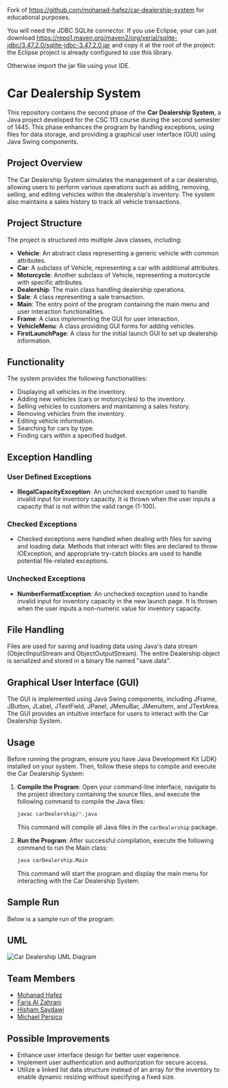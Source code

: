 Fork of https://github.com/mohanad-hafez/car-dealership-system for educational purposes.

You will need the JDBC SQLite connector.
If you use Eclipse, your can just download https://repo1.maven.org/maven2/org/xerial/sqlite-jdbc/3.47.2.0/sqlite-jdbc-3.47.2.0.jar and copy it at the root of the project: the Eclipse project is already configured to use this library.

Otherwise import the jar file using your IDE.


# Car Dealership System

This repository contains the second phase of the **Car Dealership System**, a Java project developed for the CSC 113 course during the second semester of 1445. This phase enhances the program by handling exceptions, using files for data storage, and providing a graphical user interface (GUI) using Java Swing components.

## Project Overview

The Car Dealership System simulates the management of a car dealership, allowing users to perform various operations such as adding, removing, selling, and editing vehicles within the dealership's inventory. The system also maintains a sales history to track all vehicle transactions.

## Project Structure

The project is structured into multiple Java classes, including:

- **Vehicle**: An abstract class representing a generic vehicle with common attributes.
- **Car**: A subclass of Vehicle, representing a car with additional attributes.
- **Motorcycle**: Another subclass of Vehicle, representing a motorcycle with specific attributes.
- **Dealership**: The main class handling dealership operations.
- **Sale**: A class representing a sale transaction.
- **Main**: The entry point of the program containing the main menu and user interaction functionalities.
- **Frame**: A class implementing the GUI for user interaction.
- **VehicleMenu**: A class providing GUI forms for adding vehicles.
- **FirstLaunchPage**: A class for the initial launch GUI to set up dealership information.

## Functionality

The system provides the following functionalities:

- Displaying all vehicles in the inventory.
- Adding new vehicles (cars or motorcycles) to the inventory.
- Selling vehicles to customers and maintaining a sales history.
- Removing vehicles from the inventory.
- Editing vehicle information.
- Searching for cars by type.
- Finding cars within a specified budget.

## Exception Handling

### User Defined Exceptions
- **IllegalCapacityException**: An unchecked exception used to handle invalid input for inventory capacity. It is thrown when the user inputs a capacity that is not within the valid range (1-100).

### Checked Exceptions
- Checked exceptions were handled when dealing with files for saving and loading data. Methods that interact with files are declared to throw IOException, and appropriate try-catch blocks are used to handle potential file-related exceptions.

### Unchecked Exceptions
- **NumberFormatException**: An unchecked exception used to handle invalid input for inventory capacity in the new launch page. It is thrown when the user inputs a non-numeric value for inventory capacity.

## File Handling

Files are used for saving and loading data using Java's data stream (ObjectInputStream and ObjectOutputStream). The entire Dealership object is serialized and stored in a binary file named "save.data".

## Graphical User Interface (GUI)

The GUI is implemented using Java Swing components, including JFrame, JButton, JLabel, JTextField, JPanel, JMenuBar, JMenuItem, and JTextArea. The GUI provides an intuitive interface for users to interact with the Car Dealership System.

## Usage

Before running the program, ensure you have Java Development Kit (JDK) installed on your system. Then, follow these steps to compile and execute the Car Dealership System:

1. **Compile the Program**: Open your command-line interface, navigate to the project directory containing the source files, and execute the following command to compile the Java files:

    ```bash
    javac carDealership/*.java
    ```

    This command will compile all Java files in the `carDealership` package.

2. **Run the Program**: After successful compilation, execute the following command to run the Main class:

    ```bash
    java carDealership.Main
    ```

    This command will start the program and display the main menu for interacting with the Car Dealership System.

## Sample Run

Below is a sample run of the program:


## UML
![Car Dealership UML Diagram](https://github.com/mohanad-hafez/car-dealership-system/assets/160021417/d538a3fc-6123-4bc2-b69b-5c4d9ed0b3cc)



## Team Members

- [Mohanad Hafez](https://github.com/mohanad-hafez)
- [Faris Al Zahrani](https://github.com/nxrzs)
- [Hisham Saydawi](https://github.com/xAGS1)
- [Michael Persico](https://github.com/M-PERSIC)

## Possible Improvements

- Enhance user interface design for better user experience.
- Implement user authentication and authorization for secure access.
- Utilize a linked list data structure instead of an array for the inventory to enable dynamic resizing without specifying a fixed size.
